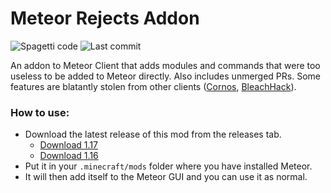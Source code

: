 # Meteor Rejects Addon
![Spagetti code](https://img.shields.io/badge/spaghetti%20code-yes-success)
![Last commit](https://img.shields.io/github/last-commit/C10udburst/meteor-rejects)

An addon to Meteor Client that adds modules and commands that were too useless to be added to Meteor directly. 
Also includes unmerged PRs. Some features are blatantly stolen from other clients ([Cornos](https://github.com/cornos/Cornos), [BleachHack](https://github.com/BleachDrinker420/BleachHack)).

### How to use:  
- Download the latest release of this mod from the releases tab.
  - [Download 1.17](https://github.com/C10udburst/meteor-rejects/releases/download/latest-1.17/meteor-rejects-addon-0.0.4.jar)
  - [Download 1.16](https://github.com/C10udburst/meteor-rejects/releases/download/latest-1.16/meteor-rejects-addon-0.0.4.jar)
- Put it in your `.minecraft/mods` folder where you have installed Meteor.
- It will then add itself to the Meteor GUI and you can use it as normal.
